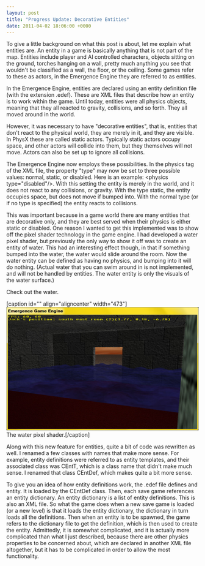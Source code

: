 ```yaml
---
layout: post
title: "Progress Update: Decorative Entities"
date: 2011-04-02 18:06:00 +0000
---
```

To give a little background on what this post is about, let me explain what entities are. An entity in a game is basically anything that is not part of the map. Entities include player and AI controlled characters, objects sitting on the ground, torches hanging on a wall, pretty much anything you see that wouldn't be classified as a wall, the floor, or the ceiling. Some games refer to these as actors, in the Emergence Engine they are referred to as entities.

In the Emergence Engine, entities are declared using an entity definition file (with the extension .edef). These are XML files that describe how an entity is to work within the game. Until today, entities were all physics objects, meaning that they all reacted to gravity, collisions, and so forth. They all moved around in the world.

However, it was necessary to have "decorative entities", that is, entities that don't react to the physical world, they are merely in it, and they are visible. In PhysX these are called static actors. Typically static actors occupy space, and other actors will collide into them, but they themselves will not move. Actors can also be set up to ignore all collisions.

The Emergence Engine now employs these possibilities. In the physics tag of the XML file, the property "type" may now be set to three possible values: normal, static, or disabled. Here is an example: &lt;physics type="disabled"/&gt;. With this setting the entity is merely in the world, and it does not react to any collisions, or gravity. With the type static, the entity occupies space, but does not move if bumped into. With the normal type (or if no type is specified) the entity reacts to collisions.

This was important because in a game world there are many entities that are decorative only, and they are best served when their physics is either static or disabled. One reason I wanted to get this implemented was to show off the pixel shader technology in the game engine. I had developed a water pixel shader, but previously the only way to show it off was to create an entity of water. This had an interesting effect though, in that if something bumped into the water, the water would slide around the room. Now the water entity can be defined as having no physics, and bumping into it will do nothing. (Actual water that you can swim around in is not implemented, and will not be handled by entities. The water entity is only the visuals of the water surface.)

Check out the water.

[caption id="" align="aligncenter" width="473"]![Image](/assets/e/w/ewater.JPG) The water pixel shader.[/caption]

Along with this new feature for entities, quite a bit of code was rewritten as well. I renamed a few classes with names that make more sense. For example, entity definitions were referred to as entity templates, and their associated class was CEntT, which is a class name that didn't make much sense. I renamed that class CEntDef, which makes quite a bit more sense.

To give you an idea of how entity definitions work, the .edef file defines and entity. It is loaded by the CEntDef class. Then, each save game references an entity dictionary. An entity dictionary is a list of entity definitions. This is also an XML file. So what the game does when a new save game is loaded (or a new level) is that it loads the entity dictionary, the dictionary in turn loads all the definitions. Then when an entity is to be spawned, the game refers to the dictionary file to get the definition, which is then used to create the entity. Admittedly, it is somewhat complicated, and it is actually more complicated than what I just described, because there are other physics properties to be concerned about, which are declared in another XML file altogether, but it has to be complicated in order to allow the most functionality.

